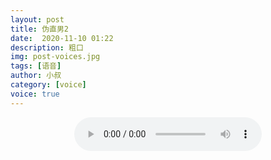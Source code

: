 ```yaml
---
layout: post
title: 伪直男2
date:  2020-11-10 01:22
description: 粗口
img: post-voices.jpg
tags: [语音]
author: 小叔
category: [voice]
voice: true
---
```

<div align="center">
  <audio controls preload="auto" src="https://klouderr.sgp1.digitaloceanspaces.com/1617099432218-%E4%BC%AA%E7%9B%B4%E7%94%B72.mp4"></audio>
</div>
